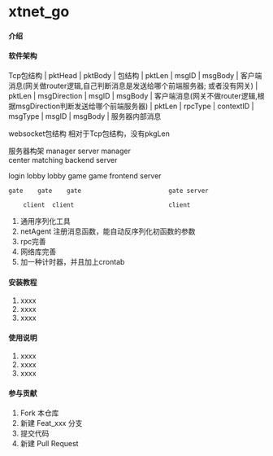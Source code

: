 # xtnet_go

#### 介绍


#### 软件架构
Tcp包结构
| pktHead |                      pktBody                     |    包结构
| pktLen  | msgID |              msgBody                     |    客户端消息(网关做router逻辑,自己判断消息是发送给哪个前端服务器; 或者没有网关)
| pktLen  | msgDirection | msgID |          msgBody          |    客户端消息(网关不做router逻辑,根据msgDirection判断发送给哪个前端服务器)
| pktLen  | rpcType | contextID  | msgType | msgID | msgBody |    服务器内部消息

websocket包结构
相对于Tcp包结构，没有pkgLen


服务器构架
           manager                              server manager  
     center     matching                        backend server

login    lobby  lobby     game  game            frontend server

    gate    gate    gate                        gate server

        client  client                          client


1. 通用序列化工具
2. netAgent 注册消息函数，能自动反序列化初函数的参数
3. rpc完善
4. 网络库完善
5. 加一种计时器，并且加上crontab

#### 安装教程

1.  xxxx
2.  xxxx
3.  xxxx

#### 使用说明

1.  xxxx
2.  xxxx
3.  xxxx

#### 参与贡献

1.  Fork 本仓库
2.  新建 Feat_xxx 分支
3.  提交代码
4.  新建 Pull Request
